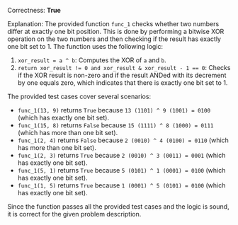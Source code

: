 Correctness: **True**

Explanation: The provided function `func_1` checks whether two numbers differ at exactly one bit position. This is done by performing a bitwise XOR operation on the two numbers and then checking if the result has exactly one bit set to 1. The function uses the following logic:

1. `xor_result = a ^ b`: Computes the XOR of `a` and `b`.
2. `return xor_result != 0 and xor_result & xor_result - 1 == 0`: Checks if the XOR result is non-zero and if the result ANDed with its decrement by one equals zero, which indicates that there is exactly one bit set to 1.

The provided test cases cover several scenarios:
- `func_1(13, 9)` returns `True` because `13 (1101) ^ 9 (1001) = 0100` (which has exactly one bit set).
- `func_1(15, 8)` returns `False` because `15 (1111) ^ 8 (1000) = 0111` (which has more than one bit set).
- `func_1(2, 4)` returns `False` because `2 (0010) ^ 4 (0100) = 0110` (which has more than one bit set).
- `func_1(2, 3)` returns `True` because `2 (0010) ^ 3 (0011) = 0001` (which has exactly one bit set).
- `func_1(5, 1)` returns `True` because `5 (0101) ^ 1 (0001) = 0100` (which has exactly one bit set).
- `func_1(1, 5)` returns `True` because `1 (0001) ^ 5 (0101) = 0100` (which has exactly one bit set).

Since the function passes all the provided test cases and the logic is sound, it is correct for the given problem description.